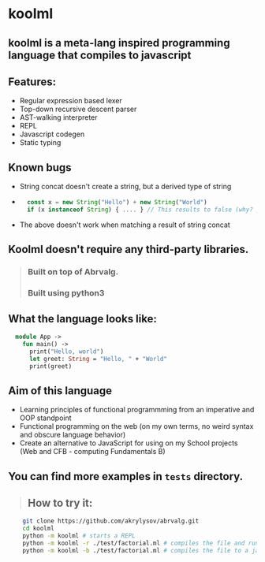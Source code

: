 # koolml

## koolml is a meta-lang inspired programming language that compiles to **javascript**


## Features:
- Regular expression based lexer
- Top-down recursive descent parser
- AST-walking interpreter
- REPL
- Javascript codegen
- Static typing

## Known bugs 
- String concat doesn't create a string, but a derived type of string 
- ```js 
    const x = new String("Hello") + new String("World")
    if (x instanceof String) { .... } // This results to false (why? please help)
    ```
- The above doesn't work when matching a result of string concat


## Koolml doesn't require any third-party libraries. 
> ### Built on top of Abrvalg.
> ### Built using python3


## What the language looks like:

```ml
  module App ->
    fun main() ->
      print("Hello, world")
      let greet: String = "Hello, " + "World"
      print(greet)
```

## Aim of this language
- Learning principles of functional programmming from an imperative and OOP standpoint
- Functional programming on the web (on my own terms, no weird syntax and obscure language behavior)
- Create an alternative to JavaScript for using on my School projects (Web and CFB - computing Fundamentals B)



## You can find more examples in ``tests`` directory.

> ## How to try it:

```sh    
    git clone https://github.com/akrylysov/abrvalg.git
    cd koolml
    python -m koolml # starts a REPL
    python -m koolml -r ./test/factorial.ml # compiles the file and runs it using nodejs
    python -m koolml -b ./test/factorial.ml # compiles the file to a javascript file (no running)

